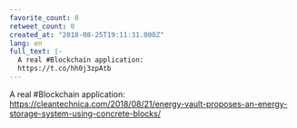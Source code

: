 ```yaml
---
favorite_count: 0
retweet_count: 0
created_at: "2018-08-25T19:11:31.000Z"
lang: en
full_text: |-
  A real #Blockchain application:
  https://t.co/hh0j3zpAtb
---
```


A real #Blockchain application:
<https://cleantechnica.com/2018/08/21/energy-vault-proposes-an-energy-storage-system-using-concrete-blocks/>
